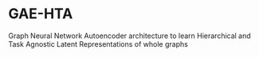 # GAE-HTA
Graph Neural Network Autoencoder architecture to learn Hierarchical and Task Agnostic Latent Representations of whole graphs
